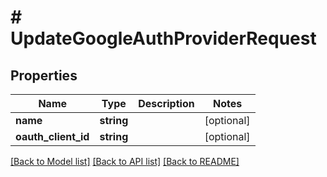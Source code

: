 # # UpdateGoogleAuthProviderRequest

## Properties

Name | Type | Description | Notes
------------ | ------------- | ------------- | -------------
**name** | **string** |  | [optional]
**oauth_client_id** | **string** |  | [optional]

[[Back to Model list]](../../README.md#models) [[Back to API list]](../../README.md#endpoints) [[Back to README]](../../README.md)
